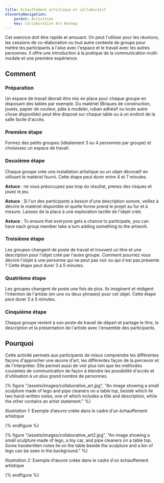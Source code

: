 ```yaml
---
title: Échauffement artistique et collaboratif
eleventyNavigation:
    parent: Activities
    key: Collaborative Art Warmup
---
```


Cet exercice doit être rapide et amusant. On peut l'utiliser pour les réunions, les cessions de co-élaboration ou tout
autre contexte de groupe pour mettre les participants à l'aise avec l'espace et le travail avec les autres personnes. Il
offre une introduction à la pratique de la communication multi-modale et une première expérience.

## Comment

### Préparation

Un espace de travail devrait être mis en place pour chaque groupe en disposant des tables par exemple. Du matériel
(Briques de construction, jouets, papier de couleur, pâte à modeler, ruban adhésif ou toute autre chose disponible) peut
être disposé sur chaque table ou à un endroit de la salle facile d'accès.

### Première étape

Formez des petits groupes (idéalement 3 ou 4 personnes par groupe) et choisissez un espace de travail.

### Deuxième étape

Chaque groupe crée une installation artistique ou un objet décoratif en utilisant le matériel fourni. Cette étape peut
durer entre 4 et 7 minutes.

**Astuce** : ne vous préoccupez pas trop du résultat, prenez des risques et jouez le jeu.

**Astuce** : Si l'un des participants a besoin d'une description sonore, veillez à décrire le matériel disponible et quelle
forme prend le projet au fur et à mesure. Laissez de la place à une exploration tactile de l'objet créé.

**Astuce** : To ensure that everyone gets a chance to participate, you can have each group member take a turn adding something
to the artwork.

### Troisième étape

Les groupes changent de poste de travail et trouvent un titre et une description pour l'objet créé par l'autre groupe.
Comment pourriez vous décrire l'objet à une personne qui ne peut pas voir ou qui n'est pas présente ? Cette étape peut
durer 3 à 5 minutes.

### Quatrième étape

Les groupes changent de poste une fois de plus. Ils imaginent et rédigent l'intention de l'artiste (en une ou deux
phrases) pour cet objet. Cette étape peut durer 3 à 5 minutes.


### Cinquième étape

Chaque groupe revient à son poste de travail de départ et partage le titre, la description et la présentation de
l'artiste avec l'ensemble des participants.

## Pourquoi

Cette activité permets aux participants de mieux comprendre les différentes façons d'approcher une œuvre d'art, les
différentes façon de la percevoir et de l'interpréter. Elle permet aussi de voir plus loin que les méthodes courantes de
communication de façon à étendre les possibilité d'accès et d'utilisation à un plus grand nombre de personnes.

{% figure "/assets/images/collaborative_art.jpg", "An image showing a small sculpture made of lego and pipe cleaners on
a table top, beside which lie two hand-written notes, one of which includes a title and description, while the other
contains an artist statement." %}

*Illustration 1:* Exemple d’œuvre créée dans le cadre d'un échauffement artistique

{% endfigure %}

{% figure "/assets/images/collaborative_art2.jpg", "An image showing a small sculpture made of lego, a toy car, and pipe
cleaners on a table top. Some handwritten notes lie on the table beside the sculpture and a bin of lego can be seen in
the background." %}

*Illustration 2:* Exemple d’œuvre créée dans le cadre d'un échauffement artistique

{% endfigure %}
